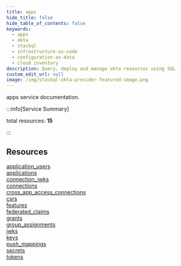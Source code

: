 ```yaml
---
title: apps
hide_title: false
hide_table_of_contents: false
keywords:
  - apps
  - okta
  - stackql
  - infrastructure-as-code
  - configuration-as-data
  - cloud inventory
description: Query, deploy and manage okta resources using SQL
custom_edit_url: null
image: /img/stackql-okta-provider-featured-image.png
---
```


apps service documentation.

:::info[Service Summary]

total resources: __15__  

:::

## Resources
<div class="row">
<div class="providerDocColumn">
<a href="/services/apps/application_users/">application_users</a><br />
<a href="/services/apps/applications/">applications</a><br />
<a href="/services/apps/connection_jwks/">connection_jwks</a><br />
<a href="/services/apps/connections/">connections</a><br />
<a href="/services/apps/cross_app_access_connections/">cross_app_access_connections</a><br />
<a href="/services/apps/csrs/">csrs</a><br />
<a href="/services/apps/features/">features</a><br />
<a href="/services/apps/federated_claims/">federated_claims</a>
</div>
<div class="providerDocColumn">
<a href="/services/apps/grants/">grants</a><br />
<a href="/services/apps/group_assignments/">group_assignments</a><br />
<a href="/services/apps/jwks/">jwks</a><br />
<a href="/services/apps/keys/">keys</a><br />
<a href="/services/apps/push_mappings/">push_mappings</a><br />
<a href="/services/apps/secrets/">secrets</a><br />
<a href="/services/apps/tokens/">tokens</a>
</div>
</div>
